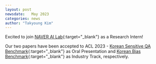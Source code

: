 ```yaml
---
layout: post
newsdate:   May 2023
categories: news
author: "Takyoung Kim"
---
```


Excited to join [NAVER AI Lab](https://naver-career.gitbook.io/en/teams/clova-cic/ai-lab){:target="_blank"} as a Research Intern!

Our two papers have been accepted to ACL 2023 - [Korean Sensitive QA Benchmark](https://arxiv.org/abs/2305.17696){:target="_blank"} as Oral Presentation and [Korean Bias Benchmark](https://arxiv.org/abs/2305.17701){:target="_blank"} as Industry Track, respectively.